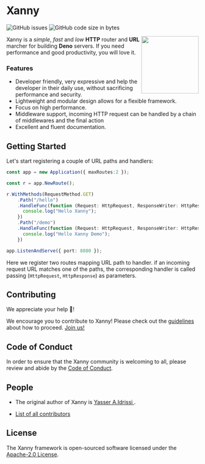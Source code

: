 # Xanny

<p align="left">
  
![GitHub issues](https://img.shields.io/github/issues/xanny-projects/xanny)
![GitHub code size in bytes](https://img.shields.io/github/languages/code-size/xanny-projects/xanny)

</p>

<img align="right" src="https://avatars2.githubusercontent.com/u/75166135?s=150&v=4" height="150px">

Xanny is a _simple_, _fast_ and _low_ **HTTP** router and **URL** marcher for building **Deno** servers. If you need performance and good productivity, you will love it.

### Features

- Developer friendly, very expressive and help the developer in their daily use, without sacrificing performance and security.
- Lightweight and modular design allows for a flexible framework.
- Focus on high performance.
- Middleware support, incoming HTTP request can be handled by a chain of middlewares and the final action
- Excellent and fluent documentation.

## Getting Started

Let's start registering a couple of URL paths and handlers:

```ts
const app = new Application({ maxRoutes:2 });

const r = app.NewRoute();

r.WithMethods(RequestMethod.GET)
    .Path("/hello")
    .HandleFunc(function (Request: HttpRequest, ResponseWriter: HttpResponse) {
      console.log("Hello Xanny");
    })
    .Path("/demo")
    .HandleFunc(function (Request: HttpRequest, ResponseWriter: HttpResponse) {
      console.log("Hello Xanny Demo");
    })

app.ListenAndServe({ port: 8080 });    
```

Here we register two routes mapping URL path to handler. if an incoming request URL matches one of the paths, the corresponding handler is called passing
(`HttpRequest`, `HttpResponse`) as parameters.

## Contributing

We appreciate your help 👋!

We encourage you to contribute to Xanny! Please check out the  [guidelines](/CONTRIBUTING) about how to proceed. [Join us!]()


## Code of Conduct

In order to ensure that the Xanny community is welcoming to all, please review and abide by the [Code of Conduct](/CODE_OF_CONDUCT).

## People 

- The original author of Xanny is [Yasser A.Idrissi
](https://github.com/getspooky).

- [List of all contributors](https://github.com/xanny-projects/xanny/graphs/contributors)

## License

The Xanny framework is open-sourced software licensed under the [Apache-2.0 License](https://www.apache.org/licenses/LICENSE-2.0).


